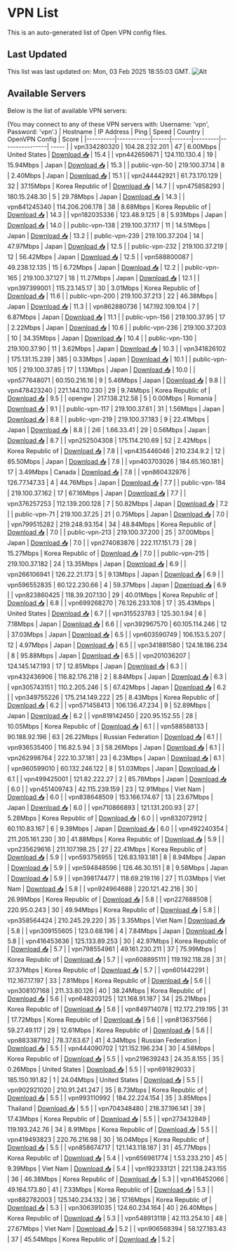 # VPN List

This is an auto-generated list of Open VPN config files.

## Last Updated

This list was last updated on: Mon, 03 Feb 2025 18:55:03 GMT.
![Alt](https://repobeats.axiom.co/api/embed/186b98318ef1479477931607c1ad7d823f12451f.svg "Repobeats analytics image")

## Available Servers

Below is the list of available VPN servers:

(You may connect to any of these VPN servers with: Username: 'vpn', Password: 'vpn'.)
| Hostname | IP Address | Ping | Speed | Country | OpenVPN Config | Score |
|----------|------------|------|-------|---------|----------------| ----- |
| vpn334280320 | 104.28.232.201 | 47 | 6.00Mbps | United States | [Download 📥](./configs/server_0_US.ovpn) | 15.4 |
| vpn442659671 | 124.110.130.4 | 19 | 15.94Mbps | Japan | [Download 📥](./configs/server_1_JP.ovpn) | 15.3 |
| public-vpn-50 | 219.100.37.14 | 8 | 2.40Mbps | Japan | [Download 📥](./configs/server_2_JP.ovpn) | 15.1 |
| vpn244442921 | 61.73.170.129 | 32 | 37.15Mbps | Korea Republic of | [Download 📥](./configs/server_3_KR.ovpn) | 14.7 |
| vpn475858293 | 180.15.248.30 | 5 | 29.78Mbps | Japan | [Download 📥](./configs/server_4_JP.ovpn) | 14.3 |
| vpn841245340 | 114.206.206.178 | 38 | 8.68Mbps | Korea Republic of | [Download 📥](./configs/server_5_KR.ovpn) | 14.3 |
| vpn182035336 | 123.48.9.125 | 8 | 5.93Mbps | Japan | [Download 📥](./configs/server_6_JP.ovpn) | 14.0 |
| public-vpn-138 | 219.100.37.117 | 11 | 14.51Mbps | Japan | [Download 📥](./configs/server_7_JP.ovpn) | 13.2 |
| public-vpn-239 | 219.100.37.204 | 14 | 47.97Mbps | Japan | [Download 📥](./configs/server_8_JP.ovpn) | 12.5 |
| public-vpn-232 | 219.100.37.219 | 12 | 56.42Mbps | Japan | [Download 📥](./configs/server_9_JP.ovpn) | 12.5 |
| vpn588800087 | 49.238.12.135 | 15 | 6.72Mbps | Japan | [Download 📥](./configs/server_10_JP.ovpn) | 12.2 |
| public-vpn-165 | 219.100.37.127 | 18 | 11.27Mbps | Japan | [Download 📥](./configs/server_11_JP.ovpn) | 12.1 |
| vpn397399001 | 115.23.145.17 | 30 | 3.01Mbps | Korea Republic of | [Download 📥](./configs/server_12_KR.ovpn) | 11.6 |
| public-vpn-200 | 219.100.37.213 | 22 | 46.38Mbps | Japan | [Download 📥](./configs/server_13_JP.ovpn) | 11.3 |
| vpn862880736 | 147.192.109.104 | 7 | 6.87Mbps | Japan | [Download 📥](./configs/server_14_JP.ovpn) | 11.1 |
| public-vpn-156 | 219.100.37.95 | 17 | 2.22Mbps | Japan | [Download 📥](./configs/server_15_JP.ovpn) | 10.6 |
| public-vpn-236 | 219.100.37.203 | 10 | 34.35Mbps | Japan | [Download 📥](./configs/server_16_JP.ovpn) | 10.4 |
| public-vpn-130 | 219.100.37.90 | 11 | 3.62Mbps | Japan | [Download 📥](./configs/server_17_JP.ovpn) | 10.3 |
| vpn341826102 | 175.131.15.239 | 385 | 0.33Mbps | Japan | [Download 📥](./configs/server_18_JP.ovpn) | 10.1 |
| public-vpn-105 | 219.100.37.85 | 17 | 1.13Mbps | Japan | [Download 📥](./configs/server_19_JP.ovpn) | 10.0 |
| vpn577648071 | 60.150.216.16 | 9 | 5.46Mbps | Japan | [Download 📥](./configs/server_20_JP.ovpn) | 9.8 |
| vpn478423240 | 221.144.110.230 | 29 | 9.74Mbps | Korea Republic of | [Download 📥](./configs/server_21_KR.ovpn) | 9.5 |
| opengw | 217.138.212.58 | 5 | 0.00Mbps | Romania | [Download 📥](./configs/server_22_RO.ovpn) | 9.1 |
| public-vpn-117 | 219.100.37.61 | 31 | 1.56Mbps | Japan | [Download 📥](./configs/server_23_JP.ovpn) | 8.8 |
| public-vpn-219 | 219.100.37.183 | 9 | 22.41Mbps | Japan | [Download 📥](./configs/server_24_JP.ovpn) | 8.8 |
| 2i6 | 1.66.33.41 | 29 | 0.56Mbps | Japan | [Download 📥](./configs/server_25_JP.ovpn) | 8.7 |
| vpn252504308 | 175.114.210.69 | 52 | 2.42Mbps | Korea Republic of | [Download 📥](./configs/server_26_KR.ovpn) | 7.8 |
| vpn435446046 | 210.234.9.2 | 12 | 85.50Mbps | Japan | [Download 📥](./configs/server_27_JP.ovpn) | 7.8 |
| vpn403703026 | 184.65.160.181 | 17 | 3.49Mbps | Canada | [Download 📥](./configs/server_28_CA.ovpn) | 7.8 |
| vpn860432976 | 126.77.147.33 | 4 | 44.76Mbps | Japan | [Download 📥](./configs/server_29_JP.ovpn) | 7.7 |
| public-vpn-184 | 219.100.37.162 | 17 | 67.16Mbps | Japan | [Download 📥](./configs/server_30_JP.ovpn) | 7.7 |
| vpn376257253 | 112.139.200.128 | 7 | 50.82Mbps | Japan | [Download 📥](./configs/server_31_JP.ovpn) | 7.2 |
| public-vpn-71 | 219.100.37.25 | 21 | 0.75Mbps | Japan | [Download 📥](./configs/server_32_JP.ovpn) | 7.0 |
| vpn799515282 | 219.248.93.154 | 34 | 48.84Mbps | Korea Republic of | [Download 📥](./configs/server_33_KR.ovpn) | 7.0 |
| public-vpn-213 | 219.100.37.200 | 25 | 37.00Mbps | Japan | [Download 📥](./configs/server_34_JP.ovpn) | 7.0 |
| vpn274083876 | 222.117.151.73 | 28 | 15.27Mbps | Korea Republic of | [Download 📥](./configs/server_35_KR.ovpn) | 7.0 |
| public-vpn-215 | 219.100.37.182 | 24 | 13.35Mbps | Japan | [Download 📥](./configs/server_36_JP.ovpn) | 6.9 |
| vpn266106941 | 126.22.21.173 | 5 | 9.13Mbps | Japan | [Download 📥](./configs/server_37_JP.ovpn) | 6.9 |
| vpn596552835 | 60.122.230.66 | 4 | 59.37Mbps | Japan | [Download 📥](./configs/server_38_JP.ovpn) | 6.9 |
| vpn823860425 | 118.39.207.130 | 29 | 40.01Mbps | Korea Republic of | [Download 📥](./configs/server_39_KR.ovpn) | 6.8 |
| vpn699268270 | 76.126.233.108 | 17 | 35.43Mbps | United States | [Download 📥](./configs/server_40_US.ovpn) | 6.7 |
| vpn315523783 | 125.30.1.94 | 6 | 7.18Mbps | Japan | [Download 📥](./configs/server_41_JP.ovpn) | 6.6 |
| vpn392967570 | 60.105.114.246 | 12 | 37.03Mbps | Japan | [Download 📥](./configs/server_42_JP.ovpn) | 6.5 |
| vpn603590749 | 106.153.5.207 | 12 | 4.97Mbps | Japan | [Download 📥](./configs/server_43_JP.ovpn) | 6.5 |
| vpn341881580 | 124.18.186.234 | 8 | 95.88Mbps | Japan | [Download 📥](./configs/server_44_JP.ovpn) | 6.5 |
| vpn201036207 | 124.145.147.193 | 17 | 12.85Mbps | Japan | [Download 📥](./configs/server_45_JP.ovpn) | 6.3 |
| vpn432436906 | 116.82.176.218 | 2 | 8.84Mbps | Japan | [Download 📥](./configs/server_46_JP.ovpn) | 6.3 |
| vpn305743151 | 110.2.205.246 | 5 | 67.42Mbps | Japan | [Download 📥](./configs/server_47_JP.ovpn) | 6.2 |
| vpn349755226 | 175.214.149.222 | 25 | 8.43Mbps | Korea Republic of | [Download 📥](./configs/server_48_KR.ovpn) | 6.2 |
| vpn571458413 | 106.136.47.234 | 9 | 52.89Mbps | Japan | [Download 📥](./configs/server_49_JP.ovpn) | 6.2 |
| vpn819142450 | 220.95.152.55 | 28 | 10.05Mbps | Korea Republic of | [Download 📥](./configs/server_50_KR.ovpn) | 6.1 |
| vpn588588133 | 90.188.92.196 | 63 | 26.22Mbps | Russian Federation | [Download 📥](./configs/server_51_RU.ovpn) | 6.1 |
| vpn936535400 | 116.82.5.94 | 3 | 58.26Mbps | Japan | [Download 📥](./configs/server_52_JP.ovpn) | 6.1 |
| vpn262998764 | 222.10.37.181 | 23 | 6.23Mbps | Japan | [Download 📥](./configs/server_53_JP.ovpn) | 6.1 |
| vpn960599010 | 60.132.246.122 | 8 | 51.03Mbps | Japan | [Download 📥](./configs/server_54_JP.ovpn) | 6.1 |
| vpn499425001 | 121.82.222.27 | 2 | 85.78Mbps | Japan | [Download 📥](./configs/server_55_JP.ovpn) | 6.0 |
| vpn451409743 | 42.115.239.159 | 23 | 12.91Mbps | Viet Nam | [Download 📥](./configs/server_56_VN.ovpn) | 6.0 |
| vpn838648509 | 153.166.174.67 | 13 | 23.67Mbps | Japan | [Download 📥](./configs/server_57_JP.ovpn) | 6.0 |
| vpn710866893 | 121.131.200.93 | 27 | 5.28Mbps | Korea Republic of | [Download 📥](./configs/server_58_KR.ovpn) | 6.0 |
| vpn832072912 | 60.110.83.167 | 6 | 9.39Mbps | Japan | [Download 📥](./configs/server_59_JP.ovpn) | 6.0 |
| vpn492240354 | 211.205.161.230 | 30 | 41.88Mbps | Korea Republic of | [Download 📥](./configs/server_60_KR.ovpn) | 5.9 |
| vpn235629616 | 211.107.198.25 | 27 | 22.41Mbps | Korea Republic of | [Download 📥](./configs/server_61_KR.ovpn) | 5.9 |
| vpn593756955 | 126.83.193.181 | 8 | 8.94Mbps | Japan | [Download 📥](./configs/server_62_JP.ovpn) | 5.9 |
| vpn594848596 | 126.46.30.151 | 8 | 9.58Mbps | Japan | [Download 📥](./configs/server_63_JP.ovpn) | 5.9 |
| vpn398174477 | 118.69.219.116 | 27 | 11.03Mbps | Viet Nam | [Download 📥](./configs/server_64_VN.ovpn) | 5.8 |
| vpn924964688 | 220.121.42.216 | 30 | 26.99Mbps | Korea Republic of | [Download 📥](./configs/server_65_KR.ovpn) | 5.8 |
| vpn227688508 | 220.95.0.243 | 30 | 49.94Mbps | Korea Republic of | [Download 📥](./configs/server_66_KR.ovpn) | 5.8 |
| vpn358564424 | 210.245.29.220 | 35 | 3.35Mbps | Viet Nam | [Download 📥](./configs/server_67_VN.ovpn) | 5.8 |
| vpn309155605 | 123.0.68.196 | 4 | 7.84Mbps | Japan | [Download 📥](./configs/server_68_JP.ovpn) | 5.8 |
| vpn416453636 | 125.133.89.253 | 30 | 42.97Mbps | Korea Republic of | [Download 📥](./configs/server_69_KR.ovpn) | 5.7 |
| vpn798554961 | 49.161.230.211 | 37 | 75.99Mbps | Korea Republic of | [Download 📥](./configs/server_70_KR.ovpn) | 5.7 |
| vpn608895111 | 119.192.118.28 | 31 | 37.37Mbps | Korea Republic of | [Download 📥](./configs/server_71_KR.ovpn) | 5.7 |
| vpn601442291 | 112.167.17.197 | 33 | 7.81Mbps | Korea Republic of | [Download 📥](./configs/server_72_KR.ovpn) | 5.6 |
| vpn308107168 | 211.33.80.126 | 40 | 38.24Mbps | Korea Republic of | [Download 📥](./configs/server_73_KR.ovpn) | 5.6 |
| vpn648203125 | 121.168.91.187 | 34 | 25.21Mbps | Korea Republic of | [Download 📥](./configs/server_74_KR.ovpn) | 5.6 |
| vpn849714078 | 112.172.219.195 | 31 | 17.72Mbps | Korea Republic of | [Download 📥](./configs/server_75_KR.ovpn) | 5.6 |
| vpn813637566 | 59.27.49.117 | 29 | 12.61Mbps | Korea Republic of | [Download 📥](./configs/server_76_KR.ovpn) | 5.6 |
| vpn883387192 | 78.37.63.67 | 41 | 4.34Mbps | Russian Federation | [Download 📥](./configs/server_77_RU.ovpn) | 5.5 |
| vpn444090702 | 121.152.196.234 | 30 | 4.58Mbps | Korea Republic of | [Download 📥](./configs/server_78_KR.ovpn) | 5.5 |
| vpn219639243 | 24.35.8.155 | 35 | 0.26Mbps | United States | [Download 📥](./configs/server_79_US.ovpn) | 5.5 |
| vpn691829033 | 185.150.191.82 | 1 | 24.04Mbps | United States | [Download 📥](./configs/server_80_US.ovpn) | 5.5 |
| vpn902921020 | 210.91.241.247 | 35 | 8.73Mbps | Korea Republic of | [Download 📥](./configs/server_81_KR.ovpn) | 5.5 |
| vpn993110992 | 184.22.224.154 | 35 | 3.85Mbps | Thailand | [Download 📥](./configs/server_82_TH.ovpn) | 5.5 |
| vpn704348480 | 218.37.196.141 | 39 | 17.43Mbps | Korea Republic of | [Download 📥](./configs/server_83_KR.ovpn) | 5.5 |
| vpn273432849 | 119.193.242.76 | 34 | 8.91Mbps | Korea Republic of | [Download 📥](./configs/server_84_KR.ovpn) | 5.5 |
| vpn419493823 | 220.76.216.98 | 30 | 16.04Mbps | Korea Republic of | [Download 📥](./configs/server_85_KR.ovpn) | 5.5 |
| vpn858674717 | 121.143.118.187 | 31 | 45.77Mbps | Korea Republic of | [Download 📥](./configs/server_86_KR.ovpn) | 5.4 |
| vpn656961774 | 1.53.233.210 | 45 | 9.39Mbps | Viet Nam | [Download 📥](./configs/server_87_VN.ovpn) | 5.4 |
| vpn192333121 | 221.138.243.155 | 36 | 46.38Mbps | Korea Republic of | [Download 📥](./configs/server_88_KR.ovpn) | 5.3 |
| vpn416452066 | 49.164.173.80 | 41 | 7.33Mbps | Korea Republic of | [Download 📥](./configs/server_89_KR.ovpn) | 5.3 |
| vpn882782003 | 125.140.234.132 | 36 | 17.16Mbps | Korea Republic of | [Download 📥](./configs/server_90_KR.ovpn) | 5.3 |
| vpn306391035 | 124.60.234.164 | 40 | 26.40Mbps | Korea Republic of | [Download 📥](./configs/server_91_KR.ovpn) | 5.3 |
| vpn548913118 | 42.113.254.10 | 48 | 27.67Mbps | Viet Nam | [Download 📥](./configs/server_92_VN.ovpn) | 5.2 |
| vpn906568394 | 58.127.183.43 | 37 | 45.54Mbps | Korea Republic of | [Download 📥](./configs/server_93_KR.ovpn) | 5.2 |
